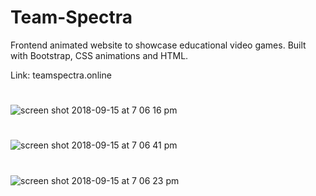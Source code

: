 # Team-Spectra
Frontend animated website to showcase educational video games.  Built with Bootstrap, CSS animations and HTML.

Link: teamspectra.online
#
![screen shot 2018-09-15 at 7 06 16 pm](https://user-images.githubusercontent.com/32723996/45583699-04c3da80-b91b-11e8-932d-46403e3fb9cb.png)
#
![screen shot 2018-09-15 at 7 06 41 pm](https://user-images.githubusercontent.com/32723996/45583702-07becb00-b91b-11e8-9ce9-354c5ec104e8.png)
#
![screen shot 2018-09-15 at 7 06 23 pm](https://user-images.githubusercontent.com/32723996/45583700-068d9e00-b91b-11e8-9e42-6f5274e664dc.png)
